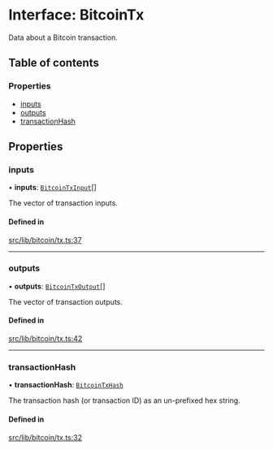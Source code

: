 # Interface: BitcoinTx

Data about a Bitcoin transaction.

## Table of contents

### Properties

- [inputs](BitcoinTx.md#inputs)
- [outputs](BitcoinTx.md#outputs)
- [transactionHash](BitcoinTx.md#transactionhash)

## Properties

### inputs

• **inputs**: [`BitcoinTxInput`](../README.md#bitcointxinput)[]

The vector of transaction inputs.

#### Defined in

[src/lib/bitcoin/tx.ts:37](https://github.com/keep-network/tbtc-v2/blob/main/typescript/src/lib/bitcoin/tx.ts#L37)

___

### outputs

• **outputs**: [`BitcoinTxOutput`](BitcoinTxOutput.md)[]

The vector of transaction outputs.

#### Defined in

[src/lib/bitcoin/tx.ts:42](https://github.com/keep-network/tbtc-v2/blob/main/typescript/src/lib/bitcoin/tx.ts#L42)

___

### transactionHash

• **transactionHash**: [`BitcoinTxHash`](../classes/BitcoinTxHash.md)

The transaction hash (or transaction ID) as an un-prefixed hex string.

#### Defined in

[src/lib/bitcoin/tx.ts:32](https://github.com/keep-network/tbtc-v2/blob/main/typescript/src/lib/bitcoin/tx.ts#L32)
